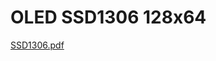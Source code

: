 <h1> OLED SSD1306 128x64 </h1>

[SSD1306.pdf](https://github.com/embeddedalpha/Embedded-Systems/files/4683825/SSD1306.pdf)
